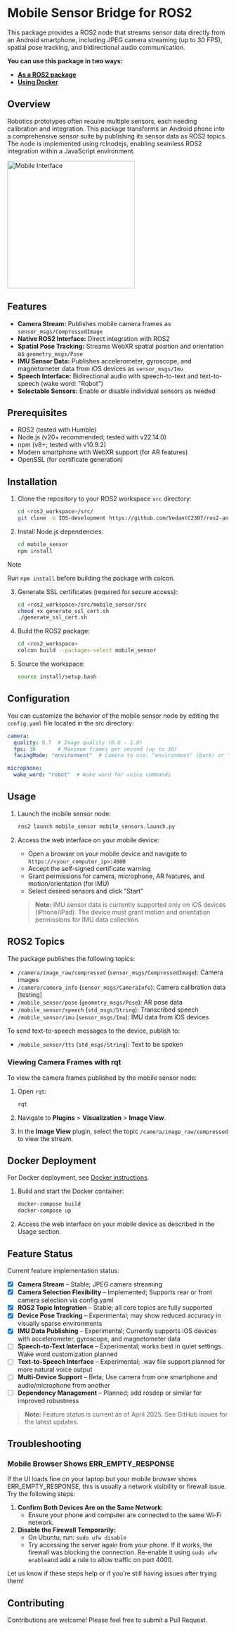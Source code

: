 # Mobile Sensor Bridge for ROS2

This package provides a ROS2 node that streams sensor data directly from an Android smartphone, including JPEG camera streaming (up to 30 FPS), spatial pose tracking, and bidirectional audio communication.

**You can use this package in two ways:**  
- **[As a ROS2 package](#installation)**
- **[Using Docker](#docker-deployment)**

## Overview
Robotics prototypes often require multiple sensors, each needing calibration and integration. This package transforms an Android phone into a comprehensive sensor suite by publishing its sensor data as ROS2 topics. The node is implemented using rclnodejs, enabling seamless ROS2 integration within a JavaScript environment.

<img src="resources/interface.jpeg" alt="Mobile Interface" width="290">

## Features

- **Camera Stream:** Publishes mobile camera frames as `sensor_msgs/CompressedImage`
- **Native ROS2 Interface:** Direct integration with ROS2
- **Spatial Pose Tracking:** Streams WebXR spatial position and orientation as `geometry_msgs/Pose`
- **IMU Sensor Data:** Publishes accelerometer, gyroscope, and magnetometer data from iOS devices as `sensor_msgs/Imu`
- **Speech Interface:** Bidirectional audio with speech-to-text and text-to-speech (wake word: "Robot")
- **Selectable Sensors:** Enable or disable individual sensors as needed

## Prerequisites
- ROS2 (tested with Humble)
- Node.js (v20+ recommended; tested with v22.14.0)
- npm (v8+; tested with v10.9.2)
- Modern smartphone with WebXR support (for AR features)
- OpenSSL (for certificate generation)

## Installation

1. Clone the repository to your ROS2 workspace `src` directory:
   ```bash
   cd <ros2_workspace>/src/
   git clone -b IOS-development https://github.com/VedantC2307/ros2-android-sensor-bridge.git mobile_sensor
   ```

2. Install Node.js dependencies:
   ```bash
   cd mobile_sensor
   npm install
   ```
   
> [!NOTE]
> Run `npm install` before building the package with colcon.

3. Generate SSL certificates (required for secure access):
   ```bash
   cd <ros2_workspace>/src/mobile_sensor/src
   chmod +x generate_ssl_cert.sh
   ./generate_ssl_cert.sh
   ```
   
4. Build the ROS2 package:
   ```bash
   cd <ros2_workspace>
   colcon build --packages-select mobile_sensor
   ```

5. Source the workspace:
   ```bash
   source install/setup.bash
   ```

## Configuration

You can customize the behavior of the mobile sensor node by editing the `config.yaml` file located in the src directory:

```yaml
camera:
  quality: 0.7  # Image quality (0.0 - 1.0)
  fps: 30       # Maximum frames per second (up to 30)
  facingMode: "environment"  # Camera to use: "environment" (back) or "user" (front)

microphone:
  wake_word: "robot"  # Wake word for voice commands

```

## Usage

1. Launch the mobile sensor node:
   ```bash
   ros2 launch mobile_sensor mobile_sensors.launch.py
   ```

2. Access the web interface on your mobile device:
   - Open a browser on your mobile device and navigate to `https://<your_computer_ip>:4000`
   - Accept the self-signed certificate warning
   - Grant permissions for camera, microphone, AR features, and motion/orientation (for IMU)
   - Select desired sensors and click "Start"
   
   > **Note:** IMU sensor data is currently supported only on iOS devices (iPhone/iPad). The device must grant motion and orientation permissions for IMU data collection.

## ROS2 Topics

The package publishes the following topics:

- `/camera/image_raw/compressed` (`sensor_msgs/CompressedImage`): Camera images
- `/camera/camera_info` (`sensor_msgs/CameraInfo`): Camera calibration data [testing]
- `/mobile_sensor/pose` (`geometry_msgs/Pose`): AR pose data
- `/mobile_sensor/speech` (`std_msgs/String`): Transcribed speech
- `/mobile_sensor/imu` (`sensor_msgs/Imu`): IMU data from iOS devices

To send text-to-speech messages to the device, publish to:

- `/mobile_sensor/tts` (`std_msgs/String`): Text to be spoken

### Viewing Camera Frames with rqt
To view the camera frames published by the mobile sensor node:

1. Open `rqt`:
   ```bash
   rqt
   ```

2. Navigate to **Plugins** > **Visualization** > **Image View**.

3. In the **Image View** plugin, select the topic `/camera/image_raw/compressed` to view the stream.

## Docker Deployment

For Docker deployment, see [Docker instructions](docker/README.md).

1. Build and start the Docker container:
   ```bash
   docker-compose build
   docker-compose up
   ```

2. Access the web interface on your mobile device as described in the Usage section.

## Feature Status

Current feature implementation status:
- [x] **Camera Stream** – Stable; JPEG camera streaming
- [x] **Camera Selection Flexibility** – Implemented; Supports rear or front camera selection via config.yaml
- [x] **ROS2 Topic Integration** – Stable; all core topics are fully supported
- [x] **Device Pose Tracking** – Experimental; may show reduced accuracy in visually sparse environments
- [x] **IMU Data Publishing** – Experimental; Currently supports iOS devices with accelerometer, gyroscope, and magnetometer data
- [ ] **Speech-to-Text Interface** – Experimental; works best in quiet settings. Wake word customization planned
- [ ] **Text-to-Speech Interface** – Experimental; .wav file support planned for more natural voice output
- [ ] **Multi-Device Support** – Beta; Use camera from one smartphone and audio/microphone from another
- [ ] **Dependency Management** – Planned; add rosdep or similar for improved robustness

> **Note:** Feature status is current as of April 2025. See GitHub issues for the latest updates.

## Troubleshooting

### Mobile Browser Shows ERR_EMPTY_RESPONSE

If the UI loads fine on your laptop but your mobile browser shows ERR_EMPTY_RESPONSE, this is usually a network visibility or firewall issue. Try the following steps:

1. **Confirm Both Devices Are on the Same Network:**
   - Ensure your phone and computer are connected to the same Wi-Fi network.
2. **Disable the Firewall Temporarily:**
   - On Ubuntu, run: `sudo ufw disable`
   - Try accessing the server again from your phone. If it works, the firewall was blocking the connection. Re-enable it using `sudo ufw enable`and add a rule to allow traffic on port 4000.

Let us know if these steps help or if you’re still having issues after trying them!

## Contributing
Contributions are welcome! Please feel free to submit a Pull Request.

